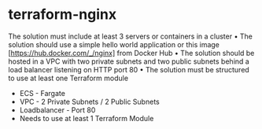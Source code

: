# terraform-nginx


The solution must include at least 3 servers or containers in a cluster
• The solution should use a simple hello world application or this image
[https://hub.docker.com/_/nginx] from Docker Hub
• The solution should be hosted in a VPC with two private subnets and two public subnets
behind a load balancer listening on HTTP port 80
• The solution must be structured to use at least one Terraform module


- ECS - Fargate
- VPC - 2 Private Subnets / 2 Public Subnets
- Loadbalancer - Port 80
- Needs to use at least 1 Terraform Module
